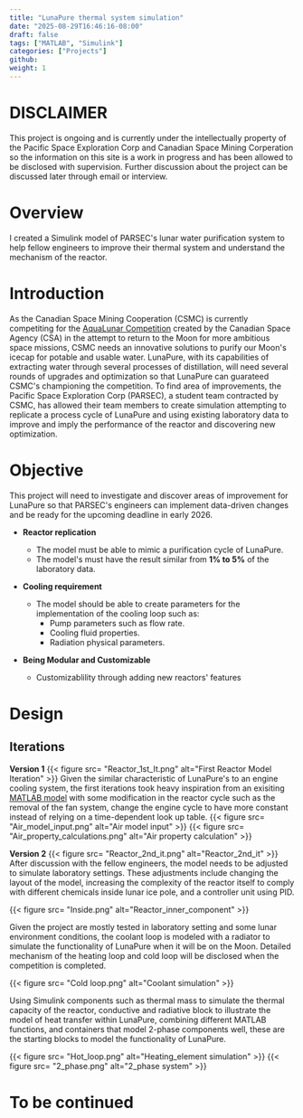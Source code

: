 ```yaml
---
title: "LunaPure thermal system simulation"
date: "2025-08-29T16:46:16-08:00"
draft: false
tags: ["MATLAB", "Simulink"]
categories: ["Projects"]
github:
weight: 1
---
```


# DISCLAIMER
This project is ongoing and is currently under the intellectually property of the Pacific Space Exploration Corp and Canadian Space Mining Corperation so the information on this site is a work in progress and has been allowed to be disclosed with supervision. Further discussion about the project can be discussed later through email or interview.

# Overview
I created a Simulink model of PARSEC's lunar water purification system to help fellow engineers to improve their thermal system and understand the mechanism of the reactor.

# Introduction
As the Canadian Space Mining Cooperation (CSMC) is currently competiting for the [AquaLunar Competition](https://www.canada.ca/en/space-agency/news/2024/01/the-aqualunar-challenge-purifying-moon-water.html) created by the Canadian Space Agency (CSA) in the attempt to return to the Moon for more ambitious space missions, CSMC needs an innovative solutions to purify our Moon's icecap for potable and usable water. LunaPure, with its capabilities of extracting water through several processes of distillation, will need several rounds of upgrades and optimization so that LunaPure can guarateed CSMC's championing the competition. To find area of improvements, the Pacific Space Exploration Corp (PARSEC), a student team contracted by CSMC, has allowed their team members to create simulation attempting to replicate a process cycle of LunaPure and using existing laboratory data to improve and imply the performance of the reactor and discovering new optimization.


# Objective

This project will need to investigate and discover areas of improvement for LunaPure so that PARSEC's engineers can implement data-driven changes and be ready for the upcoming deadline in early 2026.

- **Reactor replication**  
  - The model must be able to mimic a purification cycle of LunaPure.  
  - The model's must have the result similar from **1% to 5%** of the laboratory data.  

- **Cooling requirement**  
  - The model should be able to create parameters for the implementation of the cooling loop such as:
    - Pump parameters such as flow rate.
    - Cooling fluid properties.
    - Radiation physical parameters.

- **Being Modular and Customizable**  
  - Customizablility through adding new reactors' features  
  

# Design
## Iterations
**Version 1**
{{< figure src= "Reactor_1st_It.png" alt="First Reactor Model Iteration" >}} 
Given the similar characteristic of LunaPure's to an engine cooling system, the first iterations took heavy inspiration from an exisiting [MATLAB model]( https://www.mathworks.com/help/releases/R2025a/hydro/ug/engine-cooling-system.html) with some modification in the reactor cycle such as the removal of the fan system, change the engine cycle to have more constant instead of relying on a time-dependent look up table.
{{< figure src= "Air_model_input.png" alt="Air model input" >}} 
{{< figure src= "Air_property_calculations.png" alt="Air property calculation" >}} 

**Version 2**
{{< figure src= "Reactor_2nd_it.png" alt="Reactor_2nd_it" >}}
After discussion with the fellow engineers, the model needs to be adjusted to simulate laboratory settings. These adjustments include changing the layout of the model, increasing the complexity of the reactor itself to comply with different chemicals inside lunar ice pole, and a controller unit using PID. 

{{< figure src= "Inside.png" alt="Reactor_inner_component" >}}

Given the project are mostly tested in laboratory setting and some lunar environment conditions, the coolant loop is modeled with a radiator to simulate the functionality of LunaPure when it will be on the Moon. Detailed mechanism of the heating loop and cold loop will be disclosed when the competition is completed. 

{{< figure src= "Cold loop.png" alt="Coolant simulation" >}}

 Using Simulink components such as thermal mass to simulate the thermal capacity of the reactor, conductive  and radiative block to illustrate the model of heat transfer within LunaPure, combining different MATLAB functions, and containers that model 2-phase components well, these are the starting blocks to model the functionality of LunaPure.

 {{< figure src= "Hot_loop.png" alt="Heating_element simulation" >}}
  {{< figure src= "2_phase.png" alt="2_phase system" >}}

# To be continued

